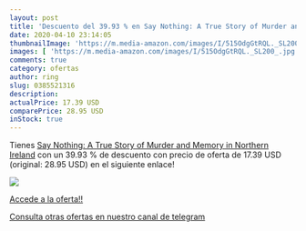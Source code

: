 ```yaml
---
layout: post
title: 'Descuento del 39.93 % en Say Nothing: A True Story of Murder and '
date: 2020-04-10 23:14:05
thumbnailImage: 'https://m.media-amazon.com/images/I/515OdgGtRQL._SL200_.jpg'
images: [ 'https://m.media-amazon.com/images/I/515OdgGtRQL._SL200_.jpg' ]
comments: true
category: ofertas
author: ring
slug: 0385521316
description:
actualPrice: 17.39 USD
comparePrice: 28.95 USD
inStock: true
---
```


Tienes [Say Nothing: A True Story of Murder and Memory in Northern Ireland](https://www.amazon.com/dp/0385521316/?tag=redken08-20) con un 39.93 % de descuento con precio de oferta de 17.39 USD (original: 28.95 USD) en el siguiente enlace!

[![](https://m.media-amazon.com/images/I/515OdgGtRQL._SL200_.jpg)](https://www.amazon.com/dp/0385521316/?tag=redken08-20)

[Accede a la oferta!!](https://www.amazon.com/dp/0385521316/?tag=redken08-20)

[Consulta otras ofertas en nuestro canal de telegram](https://t.me/s/ofertas25)
